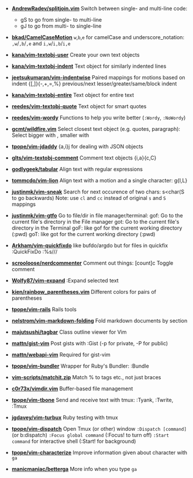 * **[AndrewRadev/splitjoin.vim](https://github.com/AndrewRadev/splitjoin.vim)**
    Switch between single- and multi-line code:
    
    * gS to go from single- to multi-line
    * gJ to go from multi- to single-line
* **[bkad/CamelCaseMotion](https://github.com/bkad/CamelCaseMotion)**
    `w`,`b`,`e` for camelCase and underscore_notation:
    `,w`/`,b`/`,e` and `i,w`/`i,b`/`i,e`
* **[kana/vim-textobj-user](https://github.com/kana/vim-textobj-user)**
    Create your own text objects
* **[kana/vim-textobj-indent](https://github.com/kana/vim-textobj-indent)**
    Text object for similarly indented lines
* **[jeetsukumaran/vim-indentwise](https://github.com/jeetsukumaran/vim-indentwise)**
    Paired mappings for motions based on indent
    {[,]}{-,+,=,%} previous/next lesser/greater/same/block indent
* **[kana/vim-textobj-entire](https://github.com/kana/vim-textobj-entire)**
    Text object for entire text
* **[reedes/vim-textobj-quote](https://github.com/reedes/vim-textobj-quote)**
    Text object for smart quotes
* **[reedes/vim-wordy](https://github.com/reedes/vim-wordy)**
    Functions to help you write better (`:Wordy`, `:NoWordy`)
* **[gcmt/wildfire.vim](https://github.com/gcmt/wildfire.vim)**
    Select closest text object (e.g. quotes, paragraph):
    Select bigger with <Enter>, smaller with <BS>
* **[tpope/vim-jdaddy](https://github.com/tpope/vim-jdaddy)**
    {a,i}j for dealing with JSON objects
* **[glts/vim-textobj-comment](https://github.com/glts/vim-textobj-comment)**
    Comment text objects {i,a}{c,C}
* **[godlygeek/tabular](https://github.com/godlygeek/tabular)**
    Align text with regular expressions
* **[tommcdo/vim-lion](https://github.com/tommcdo/vim-lion)**
    Align text with a motion and a single character:
    g{l,L}<motion><char>
* **[justinmk/vim-sneak](https://github.com/justinmk/vim-sneak)**
    Search for next occurence of two chars:
    s<char><char(S to go backwards)
    Note: use `cl` and `cc` instead of original `s` and `S` mappings
* **[justinmk/vim-gtfo](https://github.com/justinmk/vim-gtfo)**
    Go to file/dir in file manager/terminal:
    gof: Go to the current file's directory in the File manager
    got: Go to the current file's directory in the Terminal
    goF: like gof for the current working directory (:pwd)
    goT: like got for the current working directory (:pwd)
* **[Arkham/vim-quickfixdo](https://github.com/Arkham/vim-quickfixdo)**
    like bufdo/argdo but for files in quickfix
    :QuickFixDo :%s///
* **[scrooloose/nerdcommenter](https://github.com/scrooloose/nerdcommenter)**
    Comment out things:
    [count]<Leader>c Toggle comment
* **[Wolfy87/vim-expand](https://github.com/Wolfy87/vim-expand)**
    :Expand selected text
* **[kien/rainbow_parentheses.vim](https://github.com/kien/rainbow_parentheses.vim)**
    Different colors for pairs of parentheses
* **[tpope/vim-rails](https://github.com/tpope/vim-rails)**
    Rails tools
* **[nelstrom/vim-markdown-folding](https://github.com/nelstrom/vim-markdown-folding)**
    Fold markdown documents by section
* **[majutsushi/tagbar](https://github.com/majutsushi/tagbar)**
    Class outline viewer for Vim
* **[mattn/gist-vim](https://github.com/mattn/gist-vim)**
    Post gists with :Gist (-p for private, -P for public)
* **[mattn/webapi-vim](https://github.com/mattn/webapi-vim)**
    Required for gist-vim
* **[tpope/vim-bundler](https://github.com/tpope/vim-bundler)**
    Wrapper for Ruby's Bundler:
    :Bundle
* **[vim-scripts/matchit.zip](https://github.com/vim-scripts/matchit.zip)**
    Match % to tags etc., not just braces
* **[c0r73x/vimdir.vim](https://github.com/c0r73x/vimdir.vim)**
    Buffer-based file management
* **[tpope/vim-tbone](https://github.com/tpope/vim-tbone)**
    Send and receive text with tmux:
    :Tyank, :Twrite, :Tmux
* **[jgdavey/vim-turbux](https://github.com/jgdavey/vim-turbux)**
    Ruby testing with tmux
* **[tpope/vim-dispatch](https://github.com/tpope/vim-dispatch)**
    Open Tmux (or other) window
    `:Dispatch [command]` (or b:dispatch)
    `:Focus global command` (:Focus! to turn off)
    `:Start command` for interactive shell (:Start! for background)
* **[tpope/vim-characterize](https://github.com/tpope/vim-characterize)**
    Improve information given about character with `ga`
* **[manicmaniac/betterga](https://github.com/manicmaniac/betterga)**
    More info when you type `ga`
